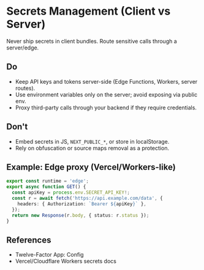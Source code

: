 # Secrets Management (Client vs Server)

Never ship secrets in client bundles. Route sensitive calls through a server/edge.

## Do
- Keep API keys and tokens server-side (Edge Functions, Workers, server routes).
- Use environment variables only on the server; avoid exposing via public env.
- Proxy third-party calls through your backend if they require credentials.

## Don't
- Embed secrets in JS, `NEXT_PUBLIC_*`, or store in localStorage.
- Rely on obfuscation or source maps removal as a protection.

## Example: Edge proxy (Vercel/Workers-like)
```ts
export const runtime = 'edge';
export async function GET() {
  const apiKey = process.env.SECRET_API_KEY!;
  const r = await fetch('https://api.example.com/data', {
    headers: { Authorization: `Bearer ${apiKey}` },
  });
  return new Response(r.body, { status: r.status });
}
```

## References
- Twelve-Factor App: Config
- Vercel/Cloudflare Workers secrets docs

